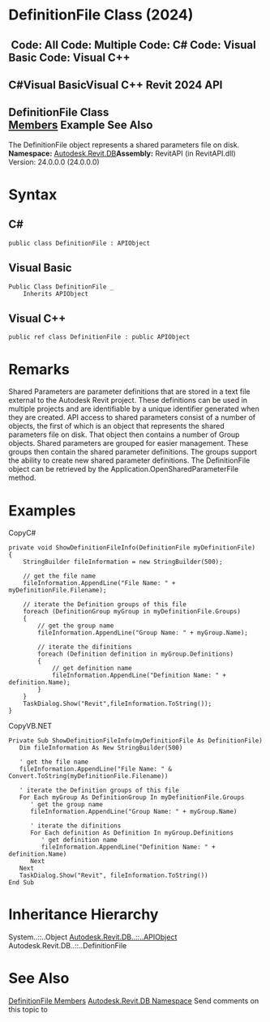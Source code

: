 # DefinitionFile Class (2024)

﻿
 Code: All Code: Multiple Code: C# Code: Visual Basic Code: Visual C++   
---  
C#Visual BasicVisual C++
Revit 2024 API  
---  
DefinitionFile Class  
[Members](1813df9f-b4e0-5980-e159-fe8393dd0a5b.md "DefinitionFile Members") Example See Also  
---  
The DefinitionFile object represents a shared parameters file on disk.
**Namespace:** [Autodesk.Revit.DB](87546ba7-461b-c646-cbb1-2cb8f5bff8b2.md "Autodesk.Revit.DB Namespace")**Assembly:** RevitAPI (in RevitAPI.dll) Version: 24.0.0.0 (24.0.0.0)
# Syntax
C#  
---  
```text
public class DefinitionFile : APIObject
```
  
Visual Basic  
---  
```text
Public Class DefinitionFile _
	Inherits APIObject
```
  
Visual C++  
---  
```text
public ref class DefinitionFile : public APIObject
```
  
# Remarks
Shared Parameters are parameter definitions that are stored in a text file external to the Autodesk Revit project. These definitions can be used in multiple projects and are identifiable by a unique identifier generated when they are created. API access to shared parameters consist of a number of objects, the first of which is an object that represents the shared parameters file on disk. That object then contains a number of Group objects. Shared parameters are grouped for easier management. These groups then contain the shared parameter definitions. The groups support the ability to create new shared parameter definitions. The DefinitionFile object can be retrieved by the Application.OpenSharedParameterFile method.
# Examples
CopyC#
```text
private void ShowDefinitionFileInfo(DefinitionFile myDefinitionFile)
{
    StringBuilder fileInformation = new StringBuilder(500);

    // get the file name 
    fileInformation.AppendLine("File Name: " + myDefinitionFile.Filename);

    // iterate the Definition groups of this file
    foreach (DefinitionGroup myGroup in myDefinitionFile.Groups)
    {
        // get the group name
        fileInformation.AppendLine("Group Name: " + myGroup.Name);

        // iterate the difinitions
        foreach (Definition definition in myGroup.Definitions)
        {
            // get definition name
            fileInformation.AppendLine("Definition Name: " + definition.Name);
        }
    }
    TaskDialog.Show("Revit",fileInformation.ToString());
}
```

CopyVB.NET
```text
Private Sub ShowDefinitionFileInfo(myDefinitionFile As DefinitionFile)
   Dim fileInformation As New StringBuilder(500)

   ' get the file name 
   fileInformation.AppendLine("File Name: " & Convert.ToString(myDefinitionFile.Filename))

   ' iterate the Definition groups of this file
   For Each myGroup As DefinitionGroup In myDefinitionFile.Groups
      ' get the group name
      fileInformation.AppendLine("Group Name: " + myGroup.Name)

      ' iterate the difinitions
      For Each definition As Definition In myGroup.Definitions
         ' get definition name
         fileInformation.AppendLine("Definition Name: " + definition.Name)
      Next
   Next
   TaskDialog.Show("Revit", fileInformation.ToString())
End Sub
```

# Inheritance Hierarchy
System..::..Object [Autodesk.Revit.DB..::..APIObject](beb86ef5-39ad-3f0d-0cd9-0c929387a2bb.md "APIObject Class") Autodesk.Revit.DB..::..DefinitionFile
# See Also
[DefinitionFile Members](1813df9f-b4e0-5980-e159-fe8393dd0a5b.md "DefinitionFile Members")
[Autodesk.Revit.DB Namespace](87546ba7-461b-c646-cbb1-2cb8f5bff8b2.md "Autodesk.Revit.DB Namespace")
Send comments on this topic to 